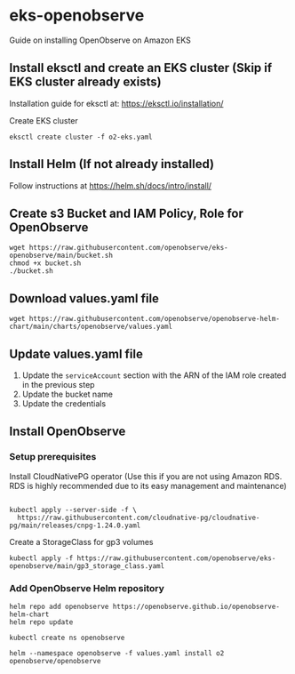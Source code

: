# eks-openobserve

Guide on installing OpenObserve on Amazon EKS

## Install eksctl and create an EKS cluster (Skip if EKS cluster already exists)

Installation guide for eksctl at: https://eksctl.io/installation/

Create EKS cluster

```shell
eksctl create cluster -f o2-eks.yaml
```

## Install Helm (If not already installed)

Follow instructions at https://helm.sh/docs/intro/install/

## Create s3 Bucket and IAM Policy, Role for OpenObserve

```shell
wget https://raw.githubusercontent.com/openobserve/eks-openobserve/main/bucket.sh
chmod +x bucket.sh
./bucket.sh
```

## Download values.yaml file

```shell
wget https://raw.githubusercontent.com/openobserve/openobserve-helm-chart/main/charts/openobserve/values.yaml
```

## Update values.yaml file

1. Update the `serviceAccount` section with the ARN of the IAM role created in the previous step
2. Update the bucket name
3. Update the credentials

## Install OpenObserve

### Setup prerequisites

Install CloudNativePG operator (Use this if you are not using Amazon RDS. RDS is highly recommended due to its easy management and maintenance)

```shell

kubectl apply --server-side -f \
  https://raw.githubusercontent.com/cloudnative-pg/cloudnative-pg/main/releases/cnpg-1.24.0.yaml
```

Create a StorageClass for gp3 volumes

```shell
kubectl apply -f https://raw.githubusercontent.com/openobserve/eks-openobserve/main/gp3_storage_class.yaml
```

### Add OpenObserve Helm repository

```shell
helm repo add openobserve https://openobserve.github.io/openobserve-helm-chart
helm repo update

kubectl create ns openobserve

helm --namespace openobserve -f values.yaml install o2 openobserve/openobserve
```

